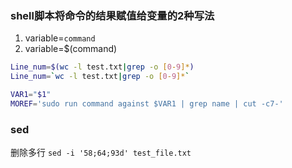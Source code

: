 ### shell脚本将命令的结果赋值给变量的2种写法
1. variable=`command`
2. variable=$(command)

```bash
Line_num=$(wc -l test.txt|grep -o [0-9]*)
Line_num=`wc -l test.txt|grep -o [0-9]*`

VAR1="$1"
MOREF='sudo run command against $VAR1 | grep name | cut -c7-'
```

### sed
删除多行
`sed -i '58;64;93d' test_file.txt`
